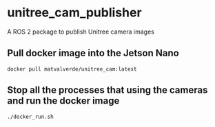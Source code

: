 # unitree_cam_publisher
A ROS 2 package to publish Unitree camera images

## Pull docker image into the Jetson Nano
`
docker pull matvalverde/unitree_cam:latest
`

## Stop all the processes that using the cameras and run the docker image
`
./docker_run.sh
`
